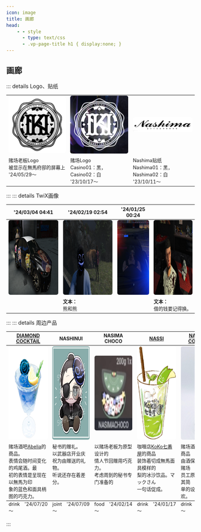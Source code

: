 ```yaml
---
icon: image
title: 画廊
head:
    - - style
      - type: text/css
      - .vp-page-title h1 { display:none; }
---
```

## <div class="text-bg-grey"> 画廊 <i class="fa-solid fa-image" style="color: lightSteelblue"></i></div>
::: details Logo、贴纸
<table class="gallery-table" style="font-size:0.9em">
    <tbody>
    <tr>
        <td><img loading="lazy" style="width:200px;border-radius: 5px;" src="/wiki-assets/gallery/logo/logo_CasinoOwner.png"></td>
        <td><img loading="lazy" style="width:200px;border-radius: 5px;" src="/wiki-assets/gallery/logo/logo_Casino.png"></td>
        <td><img loading="lazy" style="width:200px;border-radius: 5px;" src="/wiki-assets/gallery/logo/logo_Nashima.png"></td>
    </tr>
    <tr style="vertical-align:top">
        <td>赌场老板Logo<br>
            被显示在無馬府邸的屏幕上<br>
        <span class="date">'24/05/29～</span></td>
        <td>赌场Logo<br>
            Casino01：黑，Casino02：白<br>
        <span class="date">'23/10/17～</span></td>
        <td>Nashima贴纸<br>
        Nashima01：黑，Nashima02：白<br>
        <span class="date">'23/10/11～</span></td>
    </tr>
    </tbody>
</table>

:::
::: details TwiX画像
<table class="gallery-table" style="font-size:0.9em">
    <thead style="font-size:small;">
    <tr>
        <th>'24/03/04 04:41</th>
        <th>'24/02/19 02:54</th>
        <th>'24/01/25 00:24</th>
        <th></th>
    </tr>
    </thead>
    <tbody>
    <tr>
        <td><img loading="lazy" style="height:200px;border-radius: 5px;" src="/wiki-assets/gallery/twiX/kana_twix_ 24-03-04.png"></td>
        <td><img loading="lazy" style="height:200px;border-radius: 5px;" src="/wiki-assets/gallery/twiX/kana_twix_24-02-19.png"></td>
        <td><img loading="lazy" style="height:200px;border-radius: 5px;" src="/wiki-assets/gallery/twiX/kana_twix_24-01-25.png"></td>
        <td><img loading="lazy" style="height:200px;border-radius: 5px;" src="/wiki-assets/gallery/twiX/kana_twix_01.jpg"></td>
    </tr>
    <tr>
        <td></td>
        <td><b>文本：</b><br>
        熊和熊</td>
        <td></td>
        <td><b>文本：</b><br>
        借的钱要记得换。</td>
    </tr>
    </tbody>
</table>

:::
::: details 周边产品
<table class="gallery-table" style="font-size:0.9em">
    <thead>
    <tr>
        <th><a href="#" title="Abelia 赌场酒吧">DIAMOND COCKTAIL</a></th>
        <th><Anchor href="nene">NASHINUI</Anchor></th>
        <th>NASIMA CHOCO</th>
        <th><a href="#" title="KoKo七番屋 咖喱店">NASSI</a></th>
        <th><a href="#" title="Abelia 赌场酒吧">NASHIMA COCKTAIL</a></th>
    </tr>
    </thead>
    <tbody>
    <tr>
        <td><img loading="lazy" style="height:250px;border-radius: 5px;" src="/wiki-assets/gallery/goods/Diamond_Cocktail.png"></td>
        <td><img loading="lazy" style="height:250px;border-radius: 5px;" src="/wiki-assets/gallery/goods/Nashinui.png"></td>
        <td><img loading="lazy" style="height:200px;border-radius: 5px;" src="/wiki-assets/gallery/goods/Nasimachoco.png"></td>
        <td><img loading="lazy" style="height:250px;border-radius: 5px;" src="/wiki-assets/gallery/goods/Nassi.png"></td>
        <td><img loading="lazy" style="height:250px;border-radius: 5px;" src="/wiki-assets/gallery/goods/Nashima_Cocktail.png"></td>
    </tr>
    <tr style="vertical-align:top">
        <td>赌场酒吧<a href="#" title="Abelia 赌场酒吧">Abelia</a>的商品。<br>
        表情会随时间变化的鸡尾酒。最<br>
        初的表情是呈现在以無馬为印<br>
        象的蓝色和面具柄图的巧克力。</td>
        <td><Anchor href="nene">秘书</Anchor>的赠礼。<br>
        以<Anchor href="weapon">武器店</Anchor>开业庆祝为由赠送的礼物。<br>
        听说还存在着差分。</td>
        <td>以赌场老板为原型设计的<br>
        情人节回赠用巧克力。<br>
        考虑周到的<Anchor href="nene">秘书</Anchor>专门准备的</td>
        <td>咖喱店<a href="#" title="KoKo七番屋 咖喱店">KoKo七番屋</a>的商品<br>
        装饰着切成無馬面具模样的<br>
        梨的冰沙饮品。<Anchor href="mac">マックさん</Anchor><br>
        一句话促成。</td>
        <td>赌场酒吧<a href="#" title="Abelia 赌场酒吧">Abelia</a>的商品<br>
        由酒保<Anchor href="toba">鳥羽</Anchor>制作的赌场<br>
        员工原创鸡尾酒。其简<br>
        单的设计很受喜欢。</td>
    </tr>
    </tbody>
    <tfoot>
    <tr>
        <td>drink　'24/07/20～</td>
        <td>joint　'24/07/09～</td>
        <td>food　'24/02/14～</td>
        <td>drink　'24/01/17～</td>
        <td>drink　'23/11/04～</td>
    </tr>
    </tfoot>
</table>

:::